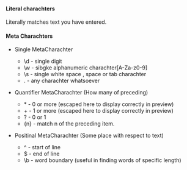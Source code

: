 #### Literal charachters

Literally matches text you have entered.

#### Meta Charachters

  * Single MetaCharachter
    * \d - single digit
    * \w - sibgke alphanumeric charachter[A-Za-z0-9]
    * \s - single white space , space or tab charachter
    * .  - any charachter whatsoever

  * Quantifier MetaCharachter (How many of preceding)
    * \* - 0 or more  (escaped here to display correctly in preview)
    * \+ - 1 or more (escaped here to display correctly in preview)
    * ? - 0 or 1
    * {n} - match n of the preceding item.

  * Positinal MetaCharachter (Some place with respect to text)
    * ^ - start of line
    * $ - end of line
    * \b - word boundary (useful in finding words of specific length)